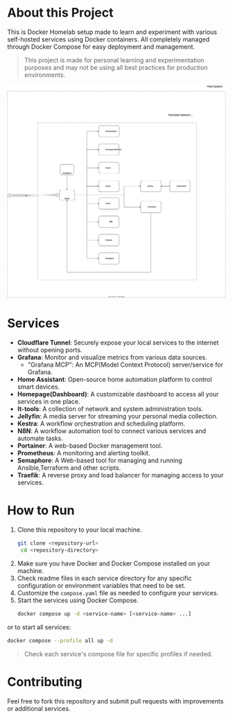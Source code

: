# About this Project
This is Docker Homelab setup made to learn and experiment with various self-hosted services using Docker containers. All completely managed through Docker Compose for easy deployment and management.

> This project is made for personal learning and experimentation purposes and may not be using all best practices for production environments.

![Service Architecture](./Homelab.drawio.svg)
# Services
- **Cloudflare Tunnel**: Securely expose your local services to the internet without opening ports.
- **Grafana**: Monitor and visualize metrics from various data sources.
  - "Grafana MCP": An MCP(Model Context Protocol) server/service for Grafana.
- **Home Assistant**: Open-source home automation platform to control smart devices.
- **Homepage(Dashboard)**: A customizable dashboard to access all your services in one place.
- **It-tools**: A collection of network and system administration tools.
- **Jellyfin**: A media server for streaming your personal media collection.
- **Kestra**: A workflow orchestration and scheduling platform.
- **N8N**: A workflow automation tool to connect various services and automate tasks.
- **Portainer**: A web-based Docker management tool.
- **Prometheus**: A monitoring and alerting toolkit.
- **Semaphore**: A  Web-based tool for managing and running Ansible,Terraform and other scripts.
- **Traefik**: A reverse proxy and load balancer for managing access to your services.

# How to Run
1. Clone this repository to your local machine.
   ```bash
   git clone <repository-url>
    cd <repository-directory>
    ```
2. Make sure you have Docker and Docker Compose installed on your machine.
3. Check readme files in each service directory for any specific configuration or environment variables that need to be set.
4. Customize the `compose.yaml` file as needed to configure your services.
5. Start the services using Docker Compose.
   ```bash
   docker compose up -d <service-name> [<service-name> ...]
   ```
  or to start all services:
   ```bash
   docker compose --profile all up -d
   ```
  > Check each service's compose file for specific profiles if needed.

# Contributing
Feel free to fork this repository and submit pull requests with improvements or additional services.